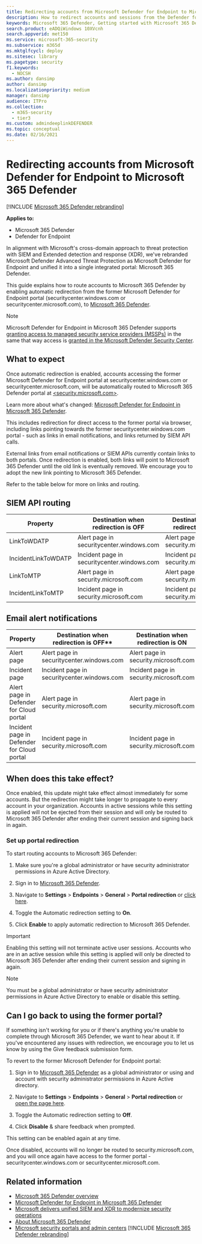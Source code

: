 ```yaml
---
title: Redirecting accounts from Microsoft Defender for Endpoint to Microsoft 365 Defender
description: How to redirect accounts and sessions from the Defender for Endpoint to Microsoft 365 Defender.
keywords: Microsoft 365 Defender, Getting started with Microsoft 365 Defender, security center redirection
search.product: eADQiWindows 10XVcnh
search.appverid: met150
ms.service: microsoft-365-security
ms.subservice: m365d
ms.mktglfcycl: deploy
ms.sitesec: library
ms.pagetype: security
f1.keywords:
  - NOCSH
ms.author: dansimp
author: dansimp
ms.localizationpriority: medium
manager: dansimp
audience: ITPro
ms.collection:
  - m365-security
  - tier3
ms.custom: admindeeplinkDEFENDER
ms.topic: conceptual
ms.date: 02/16/2021
---
```


# Redirecting accounts from Microsoft Defender for Endpoint to Microsoft 365 Defender

[!INCLUDE [Microsoft 365 Defender rebranding](../includes/microsoft-defender.md)]

**Applies to:**
- Microsoft 365 Defender
- Defender for Endpoint

In alignment with Microsoft's cross-domain approach to threat protection with SIEM and Extended detection and response (XDR), we've rebranded Microsoft Defender Advanced Threat Protection as Microsoft Defender for Endpoint and unified it into a single integrated portal: Microsoft 365 Defender.

This guide explains how to route accounts to Microsoft 365 Defender by enabling automatic redirection from the former Microsoft Defender for Endpoint portal (securitycenter.windows.com or securitycenter.microsoft.com), to <a href="https://go.microsoft.com/fwlink/p/?linkid=2077139" target="_blank">Microsoft 365 Defender</a>.

> [!NOTE]
> Microsoft Defender for Endpoint in Microsoft 365 Defender supports [granting access to managed security service providers (MSSPs)](/windows/security/threat-protection/microsoft-defender-atp/grant-mssp-access) in the same that way access is [granted in the Microsoft Defender Security Center](./mssp-access.md).

## What to expect

Once automatic redirection is enabled, accounts accessing the former Microsoft Defender for Endpoint portal at securitycenter.windows.com or securitycenter.microsoft.com, will be automatically routed to Microsoft 365 Defender portal at <a href="https://go.microsoft.com/fwlink/p/?linkid=2077139" target="_blank"><security.microsoft.com></a>.

Learn more about what's changed: [Microsoft Defender for Endpoint in Microsoft 365 Defender](microsoft-365-security-center-mde.md).

This includes redirection for direct access to the former portal via browser, including links pointing towards the former securitycenter.windows.com portal - such as links in email notifications, and links returned by SIEM API calls.

 External links from email notifications or SIEM APIs currently contain links to both portals. Once redirection is enabled, both links will point to Microsoft 365 Defender until the old link is eventually removed. We encourage you to adopt the new link pointing to Microsoft 365 Defender.

Refer to the table below for more on links and routing.
## SIEM API routing

| Property | Destination when redirection is OFF | Destination when redirection is ON |
|---------|---------|---------|
| LinkToWDATP | Alert page in securitycenter.windows.com | Alert page in security.microsoft.com |
| IncidentLinkToWDATP | Incident page in securitycenter.windows.com | Incident page in security.microsoft.com |
| LinkToMTP | Alert page in security.microsoft.com | Alert page in security.microsoft.com |
| IncidentLinkToMTP | Incident page in security.microsoft.com | Incident page in security.microsoft.com |

## Email alert notifications

| Property | Destination when redirection is OFF** | Destination when redirection is ON |
|---------|---------|---------|
| Alert page | Alert page in securitycenter.windows.com | Alert page in security.microsoft.com |
| Incident page |Incident page in securitycenter.windows.com | Incident page in security.microsoft.com |
| Alert page in Defender for Cloud portal | Alert page in security.microsoft.com | Alert page in security.microsoft.com |
| Incident page in Defender for Cloud portal | Incident page in security.microsoft.com | Incident page in security.microsoft.com |

## When does this take effect?

Once enabled, this update might take effect almost immediately for some accounts. But the redirection might take longer to propagate to every account in your organization. Accounts in active sessions while this setting is applied will not be ejected from their session and will only be routed to Microsoft 365 Defender after ending their current session and signing back in again.

### Set up portal redirection

To start routing accounts to Microsoft 365 Defender:

1. Make sure you're a global administrator or have security administrator permissions in Azure Active Directory.

2. Sign in to <a href="https://go.microsoft.com/fwlink/p/?linkid=2077139" target="_blank">Microsoft 365 Defender</a>.

3. Navigate to **Settings** \> **Endpoints** \> **General** \> **Portal redirection** or [click here](https://security.microsoft.com/preferences2/portal_redirection).

4. Toggle the Automatic redirection setting to **On**.

5. Click **Enable** to apply automatic redirection to Microsoft 365 Defender.

> [!IMPORTANT]
> Enabling this setting will not terminate active user sessions. Accounts who are in an active session while this setting is applied will only be directed to Microsoft 365 Defender after ending their current session and signing in again.

> [!NOTE]
> You must be a global administrator or have security administrator permissions in Azure Active Directory to enable or disable this setting.

## Can I go back to using the former portal?

If something isn't working for you or if there's anything you're unable to complete through Microsoft 365 Defender, we want to hear about it. If you've encountered any issues with redirection, we encourage you to let us know by using the Give feedback submission form.

To revert to the former Microsoft Defender for Endpoint portal:

1. Sign in to <a href="https://go.microsoft.com/fwlink/p/?linkid=2077139" target="_blank">Microsoft 365 Defender</a> as a global administrator or using and account with security administrator permissions in Azure Active directory.

2. Navigate to **Settings** \> **Endpoints** \> **General** \> **Portal redirection** or [open the page here](https://security.microsoft.com/preferences2/portal_redirection).

3. Toggle the Automatic redirection setting to **Off**.

4. Click **Disable** & share feedback when prompted.

This setting can be enabled again at any time.

Once disabled, accounts will no longer be routed to security.microsoft.com, and you will once again have access to the former portal - securitycenter.windows.com or securitycenter.microsoft.com.

## Related information

- [Microsoft 365 Defender overview](microsoft-365-defender.md)
- [Microsoft Defender for Endpoint in Microsoft 365 Defender](microsoft-365-security-center-mde.md)
- [Microsoft delivers unified SIEM and XDR to modernize security operations](https://www.microsoft.com/security/blog/?p=91813)
- [About Microsoft 365 Defender](https://www.microsoft.com/microsoft-365/security/microsoft-365-defender)
- [Microsoft security portals and admin centers](portals.md)
[!INCLUDE [Microsoft 365 Defender rebranding](../../includes/defender-m3d-techcommunity.md)]
